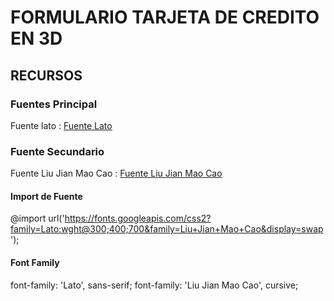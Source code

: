# FORMULARIO TARJETA DE CREDITO EN 3D
## RECURSOS

### Fuentes Principal
Fuente lato : [Fuente Lato](https://fonts.google.com/specimen/Lato?query=lato)

### Fuente Secundario
Fuente Liu Jian Mao Cao : [Fuente Liu Jian Mao Cao](https://fonts.google.com/specimen/Liu+Jian+Mao+Cao?query=liu+ji)

#### Import de Fuente
@import url('https://fonts.googleapis.com/css2?family=Lato:wght@300;400;700&family=Liu+Jian+Mao+Cao&display=swap');

#### Font Family
font-family: 'Lato', sans-serif;
font-family: 'Liu Jian Mao Cao', cursive;